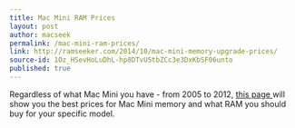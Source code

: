 ```yaml
---
title: Mac Mini RAM Prices
layout: post
author: macseek
permalink: /mac-mini-ram-prices/
link: http://ramseeker.com/2014/10/mac-mini-memory-upgrade-prices/
source-id: 1Oz_HSevHoLuDhL-hp8DTvUStbZCc3e3DxKbSF06unto
published: true
---
```

Regardless of what Mac Mini you have - from 2005 to 2012, [this page ](http://ramseeker.com/2014/10/mac-mini-memory-upgrade-prices/)will show you the best prices for Mac Mini memory and what RAM you should buy for your specific model. 

